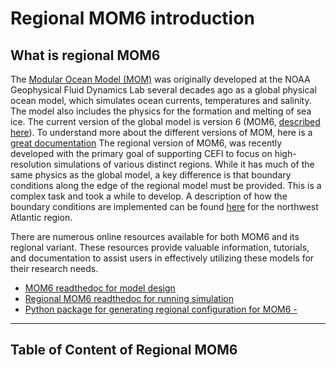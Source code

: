 Regional MOM6 introduction
===

##  What is regional MOM6
The [Modular Ocean Model (MOM)](https://www.gfdl.noaa.gov/mom-ocean-model/) was originally developed at the NOAA Geophysical Fluid Dynamics Lab several decades ago as a global physical ocean model, which simulates ocean currents, temperatures and salinity. The model also includes the physics for the formation and melting of sea ice. The current version of the global model is version 6 (MOM6, [described here](https://agupubs.onlinelibrary.wiley.com/doi/10.1029/2019MS001726)). 
To understand more about the different versions of MOM, here is a [great documentation](https://mom-ocean.github.io)
The regional version of MOM6, was recently developed with the primary goal of supporting CEFI to focus on high-resolution simulations of various distinct regions. While it has much of the same physics as the global model, a key difference is that boundary conditions along the edge of the regional model must be provided. This is a complex task and took a while to develop.  A description of how the boundary conditions are implemented can be found [here](https://gmd.copernicus.org/articles/16/6943/2023/) for the northwest Atlantic region.

There are numerous online resources available for both MOM6 and its regional variant. These resources provide valuable information, tutorials, and documentation to assist users in effectively utilizing these models for their research needs.
- [MOM6 readthedoc for model design](https://mom6.readthedocs.io/en/main/)
- [Regional MOM6 readthedoc for running simulation](https://cefi-regional-mom6.readthedocs.io/en/latest/Introduction.html)
- [Python package for generating regional configuration for MOM6 - ](https://regional-mom6.readthedocs.io/en/latest/)

---

##  Table of Content of Regional MOM6
```{tableofcontents}
```
